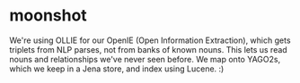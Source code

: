 moonshot
========

We're using OLLIE for our OpenIE (Open Information Extraction), which gets triplets from NLP parses, not from banks of known nouns. This lets us read nouns and relationships we've never seen before. We map onto YAGO2s, which we keep in a Jena store, and index using Lucene. :)
